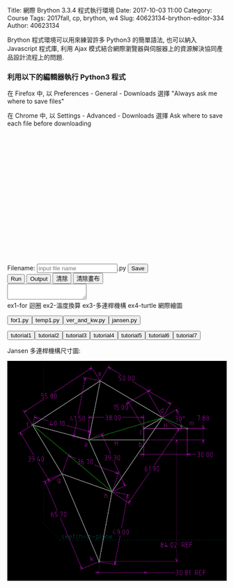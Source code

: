 Title: 網際 Brython 3.3.4 程式執行環境 
Date: 2017-10-03 11:00
Category: Course
Tags: 2017fall, cp, brython, w4
Slug: 40623134-brython-editor-334
Author: 40623134

Brython 程式環境可以用來練習許多 Python3 的簡單語法, 也可以納入 Javascript 程式庫, 利用 Ajax 模式結合網際瀏覽器與伺服器上的資源解決協同產品設計流程上的問題.

<!-- PELICAN_END_SUMMARY -->

<!-- 導入 FileSaver 與 filereader -->
<script type="text/javascript" src="./../ace/FileSaver.min.js"></script>
<script type="text/javascript" src="./../ace/filereader.js"></script>

<!-- 導入最新版的 Brython 標準程式庫 3.3.4 -->
<script type="text/javascript" src="./../data/Brython-3.3.4/brython_dist.js">
</script>


<!-- 啟動 Brython 時, 設定 pythonpath 為 data/py, 並將 script1.py 放入, 以便取代 3.2.9 之前版本的 script id 導入 -->
<script>
window.onload=function(){
brython({debug:1, pythonpath:['./../data/py']});
}
</script>

<!-- 以下執行 Brython 程式 -->

### 利用以下的編輯器執行 Python3 程式

在 Firefox 中, 以 Preferences - General - Downloads 選擇 "Always ask me where to save files"

在 Chrome 中, 以 Settings - Advanced - Downloads 選擇 Ask where to save each file before downloading

<script src="./../ace/ace.js" type="text/javascript" charset="utf-8"></script>
<script src="./../ace/ext-language_tools.js" type="text/javascript" charset="utf-8"></script>
<script src="./../ace/mode-python3.js" type="text/javascript" charset="utf-8"></script>
<script src="./../ace/snippets/python.js" type="text/javascript" charset="utf-8"></script>
<!-- 請注意, 這裡使用 Javascript 將 localStorage["py_src"] 中存在近端瀏覽器的程式碼, 由使用者決定存檔名稱-->
<script type="text/javascript">
function doSave(){
    var blob = new Blob([localStorage["py_src"]], {type: "text/plain;charset=utf-8"});
    filename = document.getElementById('filename').value
    saveAs(blob, filename+".py");
}
</script>

<!-- 請注意 Brython 3.3.0 之後的版本, 已經不能使用 script id 模式導入, 改用 pythonpath 中的 script1.py 供後續導入 -->

<script type="text/python3" id="script1">
import sys
import time
import traceback
import javascript

from browser import document as doc, window, alert

has_ace = True
try:
    editor = window.ace.edit("editor")
    session = editor.getSession()
    session.setMode("ace/mode/python")

    editor.setOptions({
     'enableLiveAutocompletion': True,
     'enableSnippets': True,
     'highlightActiveLine': False,
     'highlightSelectedWord': True
    })
except:
    from browser import html
    editor = html.TEXTAREA(rows=20, cols=70)
    doc["editor"] <= editor
    def get_value(): return editor.value
    def set_value(x):editor.value = x
    editor.getValue = get_value
    editor.setValue = set_value
    has_ace = False

if hasattr(window, 'localStorage'):
    from browser.local_storage import storage
else:
    storage = None

def reset_src():
    if storage is not None and "py_src" in storage:
        editor.setValue(storage["py_src"])
    else:
        editor.setValue('for i in range(10):\n\tprint(i)')
    editor.scrollToRow(0)
    editor.gotoLine(0)

def reset_src_area():
    if storage and "py_src" in storage:
        editor.value = storage["py_src"]
    else:
        editor.value = 'for i in range(10):\n\tprint(i)'

class cOutput:

    def __init__(self,target):
        self.target = doc[target]
    def write(self,data):
        self.target.value += str(data)
        

#if "console" in doc:
sys.stdout = cOutput("console")
sys.stderr = cOutput("console")

def to_str(xx):
    return str(xx)

info = sys.implementation.version
doc['version'].text = 'Brython %s.%s.%s' % (info.major, info.minor, info.micro)

output = ''

def show_console(ev):
    doc["console"].value = output
    doc["console"].cols = 60
    doc["console"].rows = 10

# load a Python script
def load_script(evt):
    _name = evt.target.value + '?foo=%s' % time.time()
    editor.setValue(open(_name).read())

# run a script, in global namespace if in_globals is True
def run(*args):
    global output
    doc["console"].value = ''
    src = editor.getValue()
    if storage is not None:
       storage["py_src"] = src

    t0 = time.perf_counter()
    try:
        #ns = {'__name__':'__main__'}
        ns = {'__name__':'editor'}
        exec(src, ns)
        state = 1
    except Exception as exc:
        traceback.print_exc(file=sys.stderr)
        state = 0
    output = doc["console"].value

    print('<completed in %6.2f ms>' % ((time.perf_counter() - t0) * 1000.0))
    return state

if has_ace:
    reset_src()
else:
    reset_src_area()
    
def clear_console(ev):
    doc["console"].value = ""

def clear_container(ev):
    doc["container"].clear()

doc['run'].bind('click',run)
doc['show_console'].bind('click',show_console)
doc['clear_console'].bind('click',clear_console)
doc['clear_container'].bind('click',clear_container)

</script>

<div id="version"></div>
<div id="editor" style="width:600px;height:300px;"></div>

<!-- 以下的表單與按鈕與前面的 Javascript doSave 函式以及 FileSaver.min.js 互相配合 -->

<form>
    <label>Filename: <input type="text" id="filename" placeholder="input file name"/>.py</label>
    <input type="submit" value="Save" onclick="doSave();"/>
</form>
<button id="run">Run</button>
<button id="show_console">Output</button>
<button id="clear_console">清除</button>
<button id="clear_container">清除畫布</button>
<div style="width:100%;height:100%;">
<textarea id="console" autocomplete="off"></textarea>
</div>
<div id="common"></div>
<!-- container 主要提供網際繪圖用之畫布 -->
<div id="container"></div>

<script type="text/python3">
from browser import document as doc
import script1

def ex1(ev):
    script1.editor.setValue('''#ex1 簡單的 for 迴圈範例
    for i in range(10):
        print(i)
    ''')
    script1.editor.scrollToRow(0)
    script1.editor.gotoLine(0)
doc['ex1'].bind('click',ex1)
</script><a id="ex1">ex1</a>-for 迴圈

<script type="text/python3">
from browser import document as doc
import script1

def ex2(ev):
    script1.editor.setValue('''#溫度轉換程式
from browser import document as doc

# 因為此函式與滑鼠互動, 需要 event 當作輸入
def convTemp():
    mystring = ""
    cdegree = input("請輸入攝氏溫度:")
    fdegree = float(cdegree)*9/5 + 32
    output_string = "攝氏 " + str(cdegree) + "度=華氏 " + str(fdegree) + "度" 
    # 利用 print() 將轉換結果送到 console 區
    print(output_string)

#直接呼叫 convTemp() 執行
convTemp()
    ''')
    script1.editor.scrollToRow(0)
    script1.editor.gotoLine(0)
doc['ex2'].bind('click',ex2)
</script><a id="ex2">ex2</a>-溫度換算

<script type="text/python3">
from browser import document as doc
import script1

def ex3(ev):
    script1.editor.setValue('''#jansen 多連桿機構驗算
from math import pi, cos, sin, sqrt, acos

radian = 180/pi
degree = pi/180

#PLAP
def plap(ax, ay, ac, bac, bx, by, ccw):
    if ccw == 1:
        cx= ac*cos(bac - acos((ax**2 - 2*ax*bx + ay**2 - 2*ay*by + bx**2 + by**2 + abs(ax - bx)**2 - abs(ay - by)**2)/(2*sqrt(ax**2 - 2*ax*bx + ay**2 - 2*ay*by + bx**2 + by**2)*abs(ax - bx)))) + ax 
        cy= ac*sin(bac - acos((ax**2 - 2*ax*bx + ay**2 - 2*ay*by + bx**2 + by**2 + abs(ax - bx)**2 - abs(ay - by)**2)/(2*sqrt(ax**2 - 2*ax*bx + ay**2 - 2*ay*by + bx**2 + by**2)*abs(ax - bx)))) + ay
    else:
        cx= ac*cos(bac + acos((ax**2 - 2*ax*bx + ay**2 - 2*ay*by + bx**2 + by**2 + abs(ax - bx)**2 - abs(ay - by)**2)/(2*sqrt(ax**2 - 2*ax*bx + ay**2 - 2*ay*by + bx**2 + by**2)*abs(ax - bx)))) + ax 
        cy= ac*sin(bac + acos((ax**2 - 2*ax*bx + ay**2 - 2*ay*by + bx**2 + by**2 + abs(ax - bx)**2 - abs(ay - by)**2)/(2*sqrt(ax**2 - 2*ax*bx + ay**2 - 2*ay*by + bx**2 + by**2)*abs(ax - bx)))) + ay
    return cx, cy

#PLLP
def pllp(ax, ay, ac, cb, bx, by, cw):
    if cw == 1:
        cx =  -((ay - by)*(-ac**2*ay + ac**2*by + ax**2*ay + ax**2*by - 2*ax*ay*bx - 2*ax*bx*by + ay**3 - ay**2*by + ay*bx**2 - ay*by**2 + ay*cb**2 + bx**2*by + by**3 - by*cb**2 - sqrt((-ac**2 + 2*ac*cb + ax**2 - 2*ax*bx + ay**2 - 2*ay*by + bx**2 + by**2 - cb**2)*(ac**2 + 2*ac*cb - ax**2 + 2*ax*bx - ay**2 + 2*ay*by - bx**2 - by**2 + cb**2))*(ax - bx)) + (ac**2 - ax**2 - ay**2 + bx**2 + by**2 - cb**2)*(ax**2 - 2*ax*bx + ay**2 - 2*ay*by + bx**2 + by**2))/(2*(ax - bx)*(ax**2 - 2*ax*bx + ay**2 - 2*ay*by + bx**2 + by**2))
        cy =  (-ac**2*ay + ac**2*by + ax**2*ay + ax**2*by - 2*ax*ay*bx - 2*ax*bx*by + ay**3 - ay**2*by + ay*bx**2 - ay*by**2 + ay*cb**2 + bx**2*by + by**3 - by*cb**2 + sqrt((-ac**2 + 2*ac*cb + ax**2 - 2*ax*bx + ay**2 - 2*ay*by + bx**2 + by**2 - cb**2)*(ac**2 + 2*ac*cb - ax**2 + 2*ax*bx - ay**2 + 2*ay*by - bx**2 - by**2 + cb**2))*(-ax + bx))/(2*(ax**2 - 2*ax*bx + ay**2 - 2*ay*by + bx**2 + by**2))
    else:
        cx =  -((ay - by)*(-ac**2*ay + ac**2*by + ax**2*ay + ax**2*by - 2*ax*ay*bx - 2*ax*bx*by + ay**3 - ay**2*by + ay*bx**2 - ay*by**2 + ay*cb**2 + bx**2*by + by**3 - by*cb**2 + sqrt((-ac**2 + 2*ac*cb + ax**2 - 2*ax*bx + ay**2 - 2*ay*by + bx**2 + by**2 - cb**2)*(ac**2 + 2*ac*cb - ax**2 + 2*ax*bx - ay**2 + 2*ay*by - bx**2 - by**2 + cb**2))*(ax - bx)) + (ac**2 - ax**2 - ay**2 + bx**2 + by**2 - cb**2)*(ax**2 - 2*ax*bx + ay**2 - 2*ay*by + bx**2 + by**2))/(2*(ax - bx)*(ax**2 - 2*ax*bx + ay**2 - 2*ay*by + bx**2 + by**2))
        cy =  (-ac**2*ay + ac**2*by + ax**2*ay + ax**2*by - 2*ax*ay*bx - 2*ax*bx*by + ay**3 - ay**2*by + ay*bx**2 - ay*by**2 + ay*cb**2 + bx**2*by + by**3 - by*cb**2 + sqrt((-ac**2 + 2*ac*cb + ax**2 - 2*ax*bx + ay**2 - 2*ay*by + bx**2 + by**2 - cb**2)*(ac**2 + 2*ac*cb - ax**2 + 2*ax*bx - ay**2 + 2*ay*by - bx**2 - by**2 + cb**2))*(ax - bx))/(2*(ax**2 - 2*ax*bx + ay**2 - 2*ay*by + bx**2 + by**2))
    return cx, cy

ax = -38
ay = 0
# b 為原點
bx = 0
by = 0
cx = 0
cy = 7.8
# m 為配合 PLAP 新增固定點
mx = 30
my = 7.8
# dcm ccw 方向角度
dcm = 30*degree
cd = 15
# 三角形 dcm 為 ccw plap d=(a, cd, dcm, m)
dx, dy = plap(cx, cy, cd, dcm, mx, my, ccw=1)
print("dx=", dx, "dy=", dy)
# 三角形 aed 為 cw pllp e=(a, ae, ed, d)
ae = 41.5
ed = 50
ex, ey = pllp(ax, ay, ae, ed, dx, dy, cw=1)
print("ex=", ex, "ey=", ey)
# 三角形 afe 為 cw pllp f=(a, af, fe, e)
af = 40.1
fe = 55.8
fx, fy = pllp(ax, ay, af, fe, ex, ey, cw=1)
print("fx=", fx, "fy=", fy)
# 三角形 dha 為 cw pllp h=(d, dh, ha, a)
dh = 61.9
ha = 39.3
hx, hy = pllp(dx, dy, dh, ha, ax, ay, cw=1)
print("hx=", hx, "hy=", hy)
# 三角形 hgf 為 cw pllp g=(h, hg, gf, f)
hg = 36.7
gf = 39.4
gx, gy = pllp(hx, hy, hg, gf, fx, fy, cw=1)
print("gx=", gx, "gy=", gy)
# 三角形 hkg 為 cw pllp k=(h, hk, kg, g)
hk = 49
kg = 65.7
kx, ky = pllp(hx, hy, hk, kg, gx, gy, cw=1)
print("kx=", kx, "ky=", ky)
    ''')
    script1.editor.scrollToRow(0)
    script1.editor.gotoLine(0)
doc['ex3'].bind('click',ex3)
</script><a id="ex3">ex3</a>-多連桿機構

<script type="text/python3">
from browser import document as doc
import script1

def ex4(ev):
    script1.editor.setValue('''#ex4 turtle 網際繪圖
import turtle
t=turtle.Turtle()

t.penup()
t.left(45)
t.backward(125)
t.right(45)
t.pendown()

for c in ['red', 'green', 'yellow', 'blue']:
    t.color(c)
    t.forward(75)
    t.left(90)

t1=turtle.Turtle("turtle")
t1.penup()

t1.pendown()
t1.width(3)
for c in ['red', 'blue', 'yellow', 'green', 'purple', 'brown']:
    t1.color(c)
    t1.forward(50)
    t1.left(60)

t1.penup()
t1.left(60)
t1.backward(120)

t1.pendown()
t1.color('red')
t1.write("I love Brython!!")

turtle._Screen().end()
    ''')
    script1.editor.scrollToRow(0)
    script1.editor.gotoLine(0)
doc['ex4'].bind('click',ex4)
</script><a id="ex4">ex4</a>-turtle 網際繪圖

<script type="text/python3">
from browser import document
import script1

def get_file(e):
    data = open("./../python_ex/for1.py").read()
    script1.editor.setValue(data)
    script1.editor.scrollToRow(0)
    script1.editor.gotoLine(0)
    
document["get"].bind("click", get_file)
</script>

<script type="text/python3">
from browser import document
import script1

def get_temp1(e):
    data = open("./../python_ex/temp1.py").read()
    script1.editor.setValue(data)
    script1.editor.scrollToRow(0)
    script1.editor.gotoLine(0)
    
document["get_temp1"].bind("click", get_temp1)
</script>

<script type="text/python3">
from browser import document
import script1

def get_ver_and_kw(e):
    data = open("./../python_ex/ver_and_kw.py").read()
    script1.editor.setValue(data)
    script1.editor.scrollToRow(0)
    script1.editor.gotoLine(0)
    
document["get_ver_and_kw"].bind("click", get_ver_and_kw)
</script>

<script type="text/python3">
from browser import document
import script1

def jansen(e):
    data = open("./../python_ex/jansen.py").read()
    script1.editor.setValue(data)
    script1.editor.scrollToRow(0)
    script1.editor.gotoLine(0)
    
document["jansen"].bind("click", jansen)
</script>

<!-- python3 tutorial1-tutorial7 -->

<script type="text/python3">
from browser import document
import script1

def tutorial(e):
    # 利用 e.target.text 取的對應按鈕的字串, 可以開啟對應的程式檔案
    data = open("./../python_ex/python3_"+e.target.text+".py").read()
    script1.editor.setValue(data)
    script1.editor.scrollToRow(0)
    script1.editor.gotoLine(0)
    
document["tutorial1"].bind("click", tutorial)
document["tutorial2"].bind("click", tutorial)
document["tutorial3"].bind("click", tutorial)
document["tutorial4"].bind("click", tutorial)
document["tutorial5"].bind("click", tutorial)
document["tutorial6"].bind("click", tutorial)
document["tutorial7"].bind("click", tutorial)
</script>

<button id="get">for1.py</button><button id="get_temp1">temp1.py</button><button id="get_ver_and_kw">ver_and_kw.py</button><button id="jansen">jansen.py</button>

<button id="tutorial1">tutorial1</button><button id="tutorial2">tutorial2</button><button id="tutorial3">tutorial3</button><button id="tutorial4">tutorial4</button><button id="tutorial5">tutorial5</button><button id="tutorial6">tutorial6</button><button id="tutorial7">tutorial7</button>

Jansen 多連桿機構尺寸圖:

<img src="./../data/jansen_sympy.png" width="800" />
